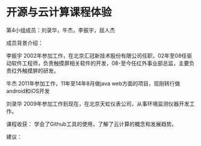 开源与云计算课程体验
==========
第4小组成员：刘录华，牛杰，李振宇，屈人杰

成员背景介绍：

李振宇 2002年参加工作，在北京汇冠新技术股份有限公司任职，02年至08任驱动软件工程师，负责触摸屏相关软件的开发，08-至今任红外事业部总监，主要负责红外触摸屏的研发。

牛杰 2011年参加工作，11年至14年8月做java web方面的项目，现刚转行做android和iOS开发

刘录华 2009年参加工作到现在，在北京天虹仪表公司，从事环境监测仪器开发工作。

课程收获：
学会了Github工具的使用，了解了云计算的概念和发展趋势。

建议：

